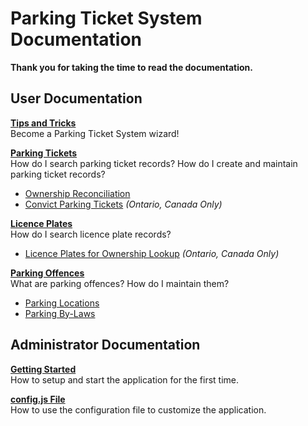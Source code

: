 # Parking Ticket System Documentation

**Thank you for taking the time to read the documentation.**

## User Documentation

**[Tips and Tricks](tipsTricks.md)**<br />
Become a Parking Ticket System wizard!

**[Parking Tickets](tickets.md)**<br />
How do I search parking ticket records?  How do I create and maintain parking ticket records?

-   [Ownership Reconciliation](tickets-ownershipReconciliation.md)
-   [Convict Parking Tickets](ticketsOntario-convict.md) _(Ontario, Canada Only)_

**[Licence Plates](plates.md)**<br />
How do I search licence plate records?

-   [Licence Plates for Ownership Lookup](platesOntario-ownershipLookup.md) _(Ontario, Canada Only)_

**[Parking Offences](offences.md)**<br />
What are parking offences?  How do I maintain them?

-   [Parking Locations](locations.md)
-   [Parking By-Laws](bylaws.md)

## Administrator Documentation

**[Getting Started](admin-gettingStarted.md)**<br />
How to setup and start the application for the first time.

**[config.js File](admin-configJS.md)**<br />
How to use the configuration file to customize the application.
